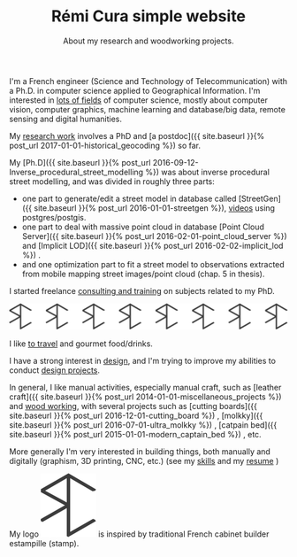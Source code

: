 ﻿---
layout: page
title: Rémi Cura simple website
subtitle: About my research and woodworking projects.
---


I'm a French engineer (Science and Technology of Telecommunication) with a Ph.D. in computer science applied to Geographical Information.
I'm interested in [lots of fields](./research_interest) of computer science, mostly about computer vision, computer graphics, machine learning and database/big data, remote sensing and digital humanities.


My [research work](./publi) involves a PhD and [a postdoc]({{ site.baseurl }}{% post_url 2017-01-01-historical_geocoding %}) so far.


My [Ph.D]({{ site.baseurl }}{% post_url 2016-09-12-Inverse_procedural_street_modelling %}) was about inverse procedural street modelling, and was divided in roughly three parts:
 - one part to generate/edit a street model in database called [StreetGen]({{ site.baseurl }}{% post_url 2016-01-01-streetgen %}),  [videos](https://www.youtube.com/channel/UCn4KJ6gBgPuVQV3suF4QbjQ) using postgres/postgis.    
 -  one part to deal with massive point cloud in database [Point Cloud Server]({{ site.baseurl }}{% post_url 2016-02-01-point_cloud_server %}) and [Implicit LOD]({{ site.baseurl }}{% post_url 2016-02-02-implicit_lod %}) .
 - and one optimization part to fit a street model to observations extracted from mobile mapping street images/point cloud (chap. 5 in thesis).
 
I started freelance [consulting and training](./consulting_and_training) on subjects related to my PhD.
 
![estampille rc](/img/logo/logo_rc_export.svg)

I like [to travel](http://www.laruevibre.org/?lang=en) and gourmet food/drinks.

I have a strong interest in [design](./design_philosophy), and I'm trying to improve my abilities to conduct [design projects](design_projects).

In general, I like manual activities, especially manual craft, such as [leather craft]({{ site.baseurl }}{% post_url 2014-01-01-miscellaneous_projects %}) and [wood working](./woodworking_projects), with several projects such as [cutting boards]({{ site.baseurl }}{% post_url 2016-12-01-cutting_board %})
, [molkky]({{ site.baseurl }}{% post_url 2016-07-01-ultra_molkky %})
, [catpain bed]({{ site.baseurl }}{% post_url 2015-01-01-modern_captain_bed %})
, etc.

More generally I'm very interested in building things, both manually and digitally (graphism, 3D printing, CNC, etc.) (see my [skills](./skills) and my [resume](./CV) )

My logo [![logo](./img/logo/logo_rc.png)](./img/logo/logo_rc.svg) is inspired by traditional French cabinet builder estampille (stamp).
